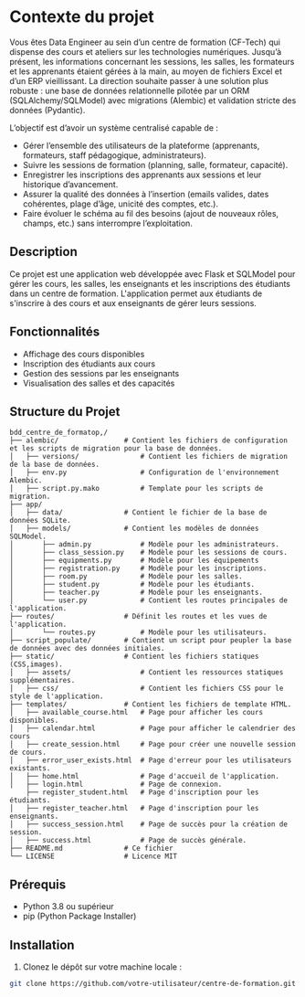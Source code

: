 # Contexte du projet

Vous êtes Data Engineer au sein d’un centre de formation (CF-Tech) qui dispense des cours et ateliers sur les technologies numériques. Jusqu’à présent, les informations concernant les sessions, les salles, les formateurs et les apprenants étaient gérées à la main, au moyen de fichiers Excel et d’un ERP vieillissant. La direction souhaite passer à une solution plus robuste : une base de données relationnelle pilotée par un ORM (SQLAlchemy/SQLModel) avec migrations (Alembic) et validation stricte des données (Pydantic).

L’objectif est d’avoir un système centralisé capable de :

- Gérer l’ensemble des utilisateurs de la plateforme (apprenants, formateurs, staff pédagogique, administrateurs).
- Suivre les sessions de formation (planning, salle, formateur, capacité).
- Enregistrer les inscriptions des apprenants aux sessions et leur historique d’avancement.
- Assurer la qualité des données à l’insertion (emails valides, dates cohérentes, plage d’âge, unicité des comptes, etc.).
- Faire évoluer le schéma au fil des besoins (ajout de nouveaux rôles, champs, etc.) sans interrompre l’exploitation.

## Description

Ce projet est une application web développée avec Flask et SQLModel pour gérer les cours, les salles, les enseignants et les inscriptions des étudiants dans un centre de formation. L'application permet aux étudiants de s'inscrire à des cours et aux enseignants de gérer leurs sessions.

## Fonctionnalités

- Affichage des cours disponibles
- Inscription des étudiants aux cours
- Gestion des sessions par les enseignants
- Visualisation des salles et des capacités

## Structure du Projet
```
bdd_centre_de_formatop,/
├── alembic/                # Contient les fichiers de configuration et les scripts de migration pour la base de données.
│   ├── versions/               # Contient les fichiers de migration de la base de données.
│   ├── env.py                  # Configuration de l'environnement Alembic.
│   ├── script.py.mako          # Template pour les scripts de migration.                
├── app/
│   ├── data/               # Contient le fichier de la base de données SQLite.
│   ├── models/             # Contient les modèles de données SQLModel.
│       ├── admin.py            # Modèle pour les administrateurs.
│       ├── class_session.py    # Modèle pour les sessions de cours.
│       ├── equipments.py       # Modèle pour les équipements
│       ├── registration.py     # Modèle pour les inscriptions.
│       ├── room.py             # Modèle pour les salles.
│       ├── student.py          # Modèle pour les étudiants.
│       ├── teacher.py          # Modèle pour les enseignants.
│       └── user.py             # Contient les routes principales de l'application.
├── routes/                 # Définit les routes et les vues de l'application.
│       └── routes.py           # Modèle pour les utilisateurs.
├── script_populate/        # Contient un script pour peupler la base de données avec des données initiales.
├── static/                 # Contient les fichiers statiques (CSS,images).
│   ├── assets/                 # Contient les ressources statiques supplémentaires.
│   ├── css/                    # Contient les fichiers CSS pour le style de l'application.
├── templates/              # Contient les fichiers de template HTML.
│   ├── available_course.html   # Page pour afficher les cours disponibles.
│   ├── calendar.html           # Page pour afficher le calendrier des cours
│   ├── create_session.html     # Page pour créer une nouvelle session de cours. 
│   ├── error_user_exists.html  # Page d'erreur pour les utilisateurs existants.
│   ├── home.html               # Page d'accueil de l'application.
│   ├── login.html              # Page de connexion. 
    ├── register_student.html   # Page d'inscription pour les étudiants.
│   ├── register_teacher.html   # Page d'inscription pour les enseignants.
│   ├── success_session.html    # Page de succès pour la création de session.
│   ├── success.html            # Page de succès générale.  
├── README.md               # Ce fichier
└── LICENSE                 # Licence MIT
```

## Prérequis

- Python 3.8 ou supérieur
- pip (Python Package Installer)

## Installation

1. Clonez le dépôt sur votre machine locale :

```bash
git clone https://github.com/votre-utilisateur/centre-de-formation.git

